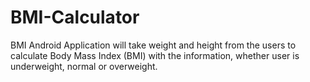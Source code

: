 # BMI-Calculator
BMI Android Application will take weight and height from the users to calculate Body Mass Index (BMI)  with the information, whether user is underweight, normal or overweight.
